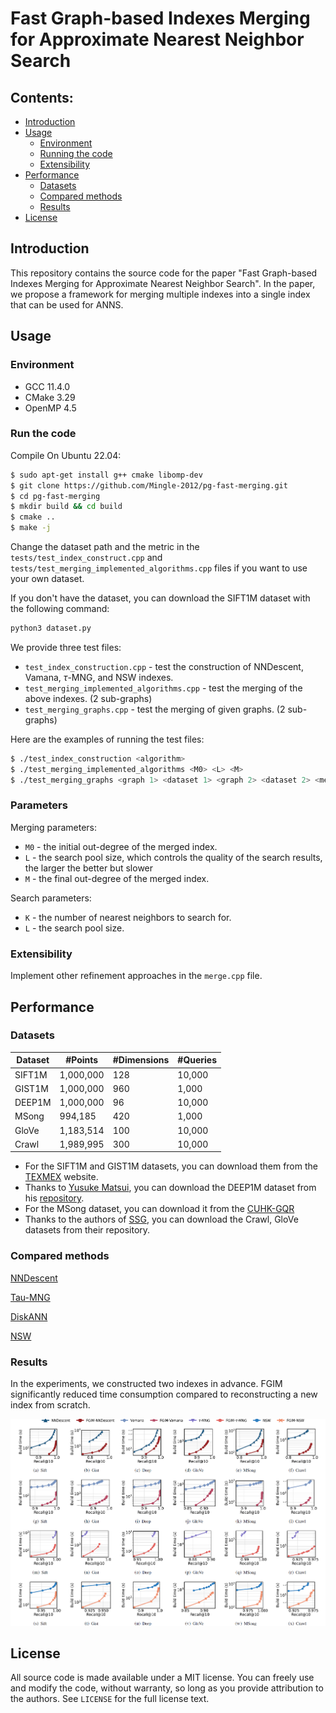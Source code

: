 # Fast Graph-based Indexes Merging for Approximate Nearest Neighbor Search

## Contents:

- [Introduction](#introduction)
- [Usage](#usage)
  - [Environment](#environment)
  - [Running the code](#run-the-code)
  - [Extensibility](#extensibility)
- [Performance](#performance)
  - [Datasets](#datasets)
  - [Compared methods](#compared-methods)
  - [Results](#results)
- [License](#license)

## Introduction

This repository contains the source code for the paper "Fast Graph-based Indexes Merging for Approximate Nearest Neighbor Search". In the paper, we propose a framework for merging multiple indexes into a single index that can be used for ANNS.

## Usage

### Environment

- GCC 11.4.0
- CMake 3.29
- OpenMP 4.5

### Run the code

Compile On Ubuntu 22.04:

```bash
$ sudo apt-get install g++ cmake libomp-dev
$ git clone https://github.com/Mingle-2012/pg-fast-merging.git
$ cd pg-fast-merging
$ mkdir build && cd build
$ cmake ..
$ make -j
```

Change the dataset path and the metric in the `tests/test_index_construct.cpp` and `tests/test_merging_implemented_algorithms.cpp` files if you want to use your own dataset.

If you don't have the dataset, you can download the SIFT1M dataset with the following command:

```bash
python3 dataset.py
```

We provide three test files:

- `test_index_construction.cpp` - test the construction of NNDescent, Vamana, $\tau$-MNG, and NSW indexes.
- `test_merging_implemented_algorithms.cpp` - test the merging of the above indexes. (2 sub-graphs)
- `test_merging_graphs.cpp` - test the merging of given graphs. (2 sub-graphs)

Here are the examples of running the test files:

```bash
$ ./test_index_construction <algorithm>
$ ./test_merging_implemented_algorithms <M0> <L> <M>
$ ./test_merging_graphs <graph 1> <dataset 1> <graph 2> <dataset 2> <metric> <output>
```

### Parameters

Merging parameters:

- `M0` - the initial out-degree of the merged index.
- `L` - the search pool size, which controls the quality of the search results, the larger the better but slower
- `M` - the final out-degree of the merged index.

Search parameters:

- `K` - the number of nearest neighbors to search for.
- `L` - the search pool size.

### Extensibility

Implement other refinement approaches in the `merge.cpp` file.

## Performance

### Datasets

| Dataset | #Points   | #Dimensions | #Queries |
|---------|-----------|-------------|----------|
| SIFT1M  | 1,000,000 | 128         | 10,000   |
| GIST1M  | 1,000,000 | 960         | 1,000    |
| DEEP1M  | 1,000,000 | 96          | 10,000   |
| MSong   | 994,185   | 420         | 1,000    |
| GloVe   | 1,183,514 | 100         | 10,000   |
| Crawl   | 1,989,995 | 300         | 10,000   |

- For the SIFT1M and GIST1M datasets, you can download them from the [TEXMEX](http://corpus-texmex.irisa.fr/) website.
- Thanks to [Yusuke Matsui](https://github.com/matsui528), you can download the DEEP1M dataset from his [repository](https://github.com/matsui528/deep1b_gt).
- For the MSong dataset, you can download it from the [CUHK-GQR](https://www.cse.cuhk.edu.hk/systems/hash/gqr/datasets.html)
- Thanks to the authors of [SSG](https://github.com/ZJULearning/SSG), you can download the Crawl, GloVe datasets from their repository.

### Compared methods

[NNDescent](https://dl.acm.org/doi/abs/10.1145/1963405.1963487)

[Tau-MNG](https://dl.acm.org/doi/abs/10.1145/3588908)

[DiskANN](https://github.com/microsoft/DiskANN)

[NSW](https://github.com/nmslib/nmslib)

### Results

In the experiments, we constructed two indexes in advance. FGIM significantly reduced time consumption compared to reconstructing a new index from scratch.

![img.png](image/results.png)

## License

All source code is made available under a MIT license. You can freely
use and modify the code, without warranty, so long as you provide attribution
to the authors. See `LICENSE` for the full license text.
